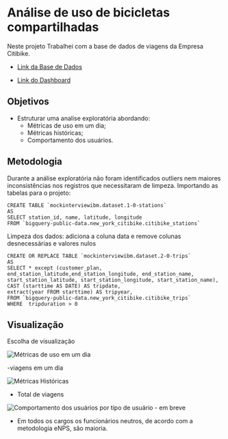#  Análise de uso de bicicletas compartilhadas

Neste projeto Trabalhei com a base de dados de viagens da Empresa Citibike.
 - [Link da Base de Dados]()


 - [Link do Dashboard]()


## Objetivos
- Estruturar uma analise exploratória abordando:
    - Métricas de uso em um dia;
    - Métricas históricas;
    - Comportamento dos usuários.


## Metodologia

Durante a análise exploratória não foram identificados outliers nem maiores inconsistências nos registros que necessitaram de limpeza.
Importando as tabelas para o projeto:

```
CREATE TABLE `mockinterviewibm.dataset.1-0-stations`
AS
SELECT station_id, name, latitude, longitude
FROM `bigquery-public-data.new_york_citibike.citibike_stations`
```

Limpeza dos dados: adiciona a coluna data e remove colunas desnecessárias e valores nulos

```
CREATE OR REPLACE TABLE `mockinterviewibm.dataset.2-0-trips`
AS
SELECT * except (customer_plan, end_station_latitude,end_station_longitude, end_station_name, start_station_latitude, start_station_longitude, start_station_name),
CAST (starttime AS DATE) AS tripdate,
extract(year FROM starttime) AS tripyear,
FROM `bigquery-public-data.new_york_citibike.citibike_trips`
WHERE  tripduration > 0
```

## Visualização
Escolha de visualização

![Métricas de uso em um dia]()

-viagens em um dia


![Métricas Históricas]()
- Total de viagens


![Comportamento dos usuários por tipo de usuário - em breve]()
- Em todos os cargos os funcionários neutros, de acordo com a metodologia eNPS, são maioria.



